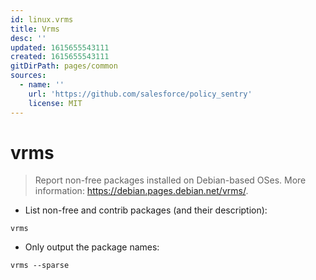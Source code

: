 ```yaml
---
id: linux.vrms
title: Vrms
desc: ''
updated: 1615655543111
created: 1615655543111
gitDirPath: pages/common
sources:
  - name: ''
    url: 'https://github.com/salesforce/policy_sentry'
    license: MIT
---
```

# vrms

> Report non-free packages installed on Debian-based OSes.
> More information: <https://debian.pages.debian.net/vrms/>.

- List non-free and contrib packages (and their description):

`vrms`

- Only output the package names:

`vrms --sparse`

